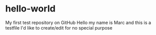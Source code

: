 # hello-world
My first test repository on GitHub
Hello my name is Marc and this is a testfile I'd like to create/edit for no special purpose
